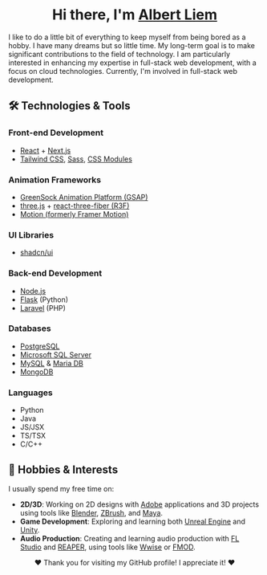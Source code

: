 <h1 align="center">
  Hi there, I'm <a href="https://github.com/Zero-Maiden">Albert Liem</a>
</h1>

I like to do a little bit of everything to keep myself from being bored as a hobby. I have many dreams but so little time. My long-term goal is to make significant contributions to the field of technology. I am particularly interested in enhancing my expertise in full-stack web development, with a focus on cloud technologies. Currently, I'm involved in full-stack web development.



## 🛠️ Technologies & Tools
### Front-end Development
* [React](https://github.com/facebook/react) + [Next.js](https://github.com/vercel/next.js/)
* [Tailwind CSS](https://github.com/tailwindlabs/tailwindcss), [Sass](https://github.com/sass/sass), [CSS Modules](https://github.com/css-modules/css-modules)
### Animation Frameworks
* [GreenSock Animation Platform (GSAP)](https://gsap.com/)
* [three.js](https://github.com/mrdoob/three.js/) + [react-three-fiber (R3F)](https://github.com/pmndrs/react-three-fiber)
* [Motion (formerly Framer Motion)](https://github.com/framer/motion)
### UI Libraries
* [shadcn/ui](https://github.com/shadcn-ui/ui)
### Back-end Development
* [Node.js](https://github.com/nodejs/node)
* [Flask](https://github.com/pallets/flask) (Python)
* [Laravel](https://github.com/laravel/laravel) (PHP)
### Databases
* [PostgreSQL](https://www.postgresql.org/)
* [Microsoft SQL Server](https://www.microsoft.com/sql-server)
* [MySQL](https://www.mysql.com/) & [Maria DB](https://github.com/MariaDB/server)
* [MongoDB](https://github.com/mongodb/mongo)
### Languages
* Python
* Java
* JS/JSX
* TS/TSX
* C/C++

## 🎨 Hobbies & Interests
I usually spend my free time on:
* **2D/3D**: Working on 2D designs with [Adobe](https://www.adobe.com/) applications and 3D projects using tools like [Blender](https://www.blender.org/), [ZBrush](https://www.maxon.net/zbrush), and [Maya](https://www.autodesk.com/products/maya/overview).
* **Game Development**: Exploring and learning both [Unreal Engine](https://www.unrealengine.com/) and [Unity](https://unity.com/).
* **Audio Production**: Creating and learning audio production with [FL Studio](https://www.image-line.com/) and [REAPER](https://www.reaper.fm/), using tools like [Wwise](https://www.audiokinetic.com/) or [FMOD](https://www.fmod.com/).

<p align="center">
  ❤️ Thank you for visiting my GitHub profile! I appreciate it! ❤️
</p>
